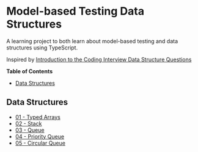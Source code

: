 # Model-based Testing Data Structures

A learning project to both learn about model-based testing and data structures using TypeScript.

Inspired by [Introduction to the Coding Interview Data Structure
Questions](https://www.freecodecamp.org/learn/coding-interview-prep/data-structures/)

<!-- START doctoc generated TOC please keep comment here to allow auto update -->
<!-- DON'T EDIT THIS SECTION, INSTEAD RE-RUN doctoc TO UPDATE -->
**Table of Contents**

- [Data Structures](#data-structures)

<!-- END doctoc generated TOC please keep comment here to allow auto update -->

## Data Structures

- [01 - Typed Arrays](./src/01-typed-arrays)
- [02 - Stack](./src/02-stack)
- [03 - Queue](./src/03-queue)
- [04 - Priority Queue](./src/04-priority-queue)
- [05 - Circular Queue](./src/05-circular-queue)
